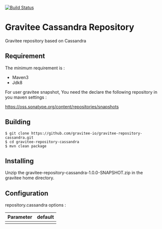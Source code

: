 [![Build Status](http://ci.gravitee.io/buildStatus/icon?job=gravitee-io/gravitee-repository-cassandra/master)](https://ci.gravitee.io/job/gravitee-io/job/gravitee-repository-cassandra/job/master/)

# Gravitee Cassandra Repository

Gravitee repository based on Cassandra

## Requirement

The minimum requirement is :
 * Maven3
 * Jdk8

For user gravitee snapshot, You need the declare the following repository in you maven settings :

https://oss.sonatype.org/content/repositories/snapshots


## Building

```
$ git clone https://github.com/gravitee-io/gravitee-repository-cassandra.git
$ cd gravitee-repository-cassandra
$ mvn clean package
```

## Installing

Unzip the gravitee-repository-cassandra-1.0.0-SNAPSHOT.zip in the gravitee home directory.



## Configuration

repository.cassandra options :

| Parameter                                        |   default  |
| ------------------------------------------------ | ---------: |
|                                                  |            |
